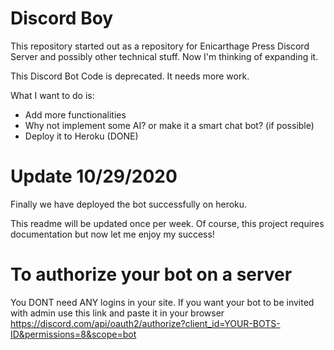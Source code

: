 # Discord Boy
This repository started out as a repository for  Enicarthage Press Discord Server and possibly other technical stuff.
Now I'm thinking of expanding it.

This Discord Bot Code is deprecated. It needs more work. 

What I want to do is:

- Add more functionalities
- Why not implement some AI? or make it a smart chat bot? (if possible)
- Deploy it to Heroku (DONE)

# Update 10/29/2020
Finally we have deployed the bot successfully on heroku. 

This readme will be updated once per week. Of course, this project requires documentation but now let me enjoy my success!

# To authorize your bot on a server
You DONT need ANY logins in your site. If you want your bot to be invited with admin use this link and paste it in your browser https://discord.com/api/oauth2/authorize?client_id=YOUR-BOTS-ID&permissions=8&scope=bot

